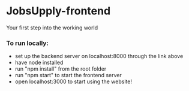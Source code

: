 # JobsUpply-frontend
Your first step into the working world

### To run locally:
 - set up the backend server on localhost:8000 through the link above
 - have node installed
 - run "npm install" from the root folder
 - run "npm start" to start the frontend server
 - open localhost:3000 to start using the website!
